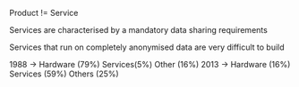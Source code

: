 Product != Service

Services are characterised by a mandatory data sharing requirements

Services that run on completely anonymised data are very difficult to build

1988 -> Hardware (79%) Services(5%) Other (16%)
2013 -> Hardware (16%) Services (59%) Others (25%)